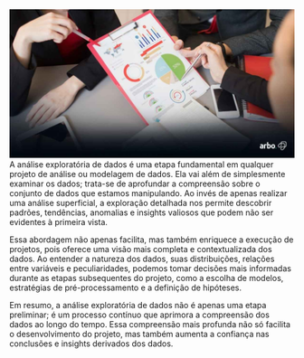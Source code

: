 <div>
  <img src="Exploratory-Analysis/imgAE.jpg">
</div>
A análise exploratória de dados é uma etapa fundamental em qualquer projeto de análise ou modelagem de dados. Ela vai além de simplesmente examinar os dados; trata-se de aprofundar a compreensão sobre o conjunto de dados que estamos manipulando. Ao invés de apenas realizar uma análise superficial, a exploração detalhada nos permite descobrir padrões, tendências, anomalias e insights valiosos que podem não ser evidentes à primeira vista.

Essa abordagem não apenas facilita, mas também enriquece a execução de projetos, pois oferece uma visão mais completa e contextualizada dos dados. Ao entender a natureza dos dados, suas distribuições, relações entre variáveis e peculiaridades, podemos tomar decisões mais informadas durante as etapas subsequentes do projeto, como a escolha de modelos, estratégias de pré-processamento e a definição de hipóteses.

Em resumo, a análise exploratória de dados não é apenas uma etapa preliminar; é um processo contínuo que aprimora a compreensão dos dados ao longo do tempo. Essa compreensão mais profunda não só facilita o desenvolvimento do projeto, mas também aumenta a confiança nas conclusões e insights derivados dos dados.

